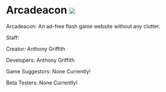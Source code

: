 # Arcadeacon ![](https://img.shields.io/badge/Status-In%20Progress-yellow.svg) 
Arcadeacon: An ad-free flash game website without any clutter.

Staff:

Creator:
Anthony Griffith

Developers:
Anthony Griffith

Game Suggestors:
None Currently!


Beta Testers: 
None Currently!
